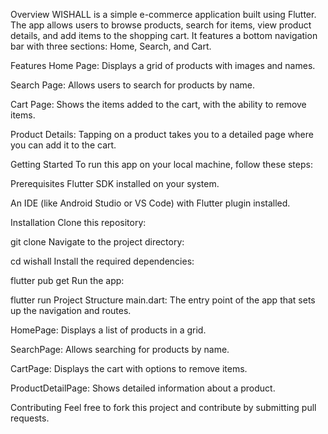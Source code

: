 Overview
WISHALL is a simple e-commerce application built using Flutter. The app allows users to browse products, search for items, view product details, and add items to the shopping cart. It features a bottom navigation bar with three sections: Home, Search, and Cart.

Features
Home Page: Displays a grid of products with images and names.

Search Page: Allows users to search for products by name.

Cart Page: Shows the items added to the cart, with the ability to remove items.

Product Details: Tapping on a product takes you to a detailed page where you can add it to the cart.

Getting Started
To run this app on your local machine, follow these steps:

Prerequisites
Flutter SDK installed on your system.

An IDE (like Android Studio or VS Code) with Flutter plugin installed.

Installation
Clone this repository:

git clone <repository-url>
Navigate to the project directory:

cd wishall
Install the required dependencies:

flutter pub get
Run the app:

flutter run
Project Structure
main.dart: The entry point of the app that sets up the navigation and routes.

HomePage: Displays a list of products in a grid.

SearchPage: Allows searching for products by name.

CartPage: Displays the cart with options to remove items.

ProductDetailPage: Shows detailed information about a product.

Contributing
Feel free to fork this project and contribute by submitting pull requests.
